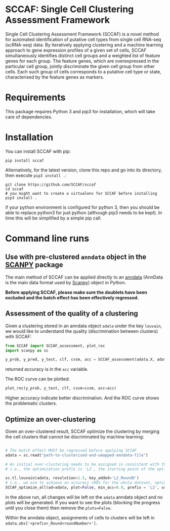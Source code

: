 # SCCAF: Single Cell Clustering Assessment Framework

Single Cell Clustering Assessment Framework (SCCAF) is a novel method for automated identification of putative cell types from single cell RNA-seq (scRNA-seq) data. By iteratively applying clustering and a machine learning approach to gene expression profiles of a given set of cells, SCCAF simultaneously identifies distinct cell groups and a weighted list of feature genes for each group. The feature genes, which are overexpressed in the particular cell group, jointly discriminate the given cell group from other cells. Each such group of cells corresponds to a putative cell type or state, characterised by the feature genes as markers.

# Requirements

This package requires Python 3 and pip3 for installation, which will take care of dependencies.

# Installation

You can install SCCAF with pip:

```
pip install sccaf
```

Alternatively, for the latest version, clone this repo and go into its directory, then execute `pip3 install .`:

```
git clone https://github.com/SCCAF/sccaf
cd sccaf
# you might want to create a virtualenv for SCCAF before installing
pip3 install .
```

if your python environment is configured for python 3, then you should be able to replace python3 for just python (although pip3 needs to be kept). In time this will be simplified by a simple pip call.

# Command line runs

## Use with pre-clustered `anndata` object in the [SCANPY](https://scanpy.readthedocs.io/en/stable/) package

The main method of SCCAF can be applied directly to an [anndata](https://anndata.readthedocs.io/en/stable/) (AnnData is the main data format used by [Scanpy](https://scanpy.readthedocs.io/en/stable/)) object in Python. 

**Before applying SCCAF, please make sure the doublets have been excluded and the batch effect has been effectively regressed.**

## Assessment of the quality of a clustering

Given a clustering stored in an anndata object `adata` under the key `louvain`, we would like to understand the quality (discrimination between clusters) with SCCAF:

```python
from SCCAF import SCCAF_assessment, plot_roc
import scanpy as sc

y_prob, y_pred, y_test, clf, cvsm, acc = SCCAF_assessment(adata.X, adata.obs['louvain'], n=100)
```

returned accuracy is in the `acc` variable.

The ROC curve can be plotted:

```python
plot_roc(y_prob, y_test, clf, cvsm=cvsm, acc=acc)
```

Higher accuracy indicate better discrimination. And the ROC curve shows the problematic clusters. 

## Optimize an over-clustering

Given an over-clustered result, SCCAF optimize the clustering by merging the cell clusters that cannot be discriminated by machine learning:

```python

# The batch effect MUST be regressed before applying SCCAF
adata = sc.read("path-to-clusterised-and-umapped-anndata-file")

# An initial over-clustering needs to be assigned in consistent with the prefix for the optimization.
# i.e., the optimization prefix is `L2`, the starting point of the optimization of `%s_Round0`%prefix, which is `L2_Round0`.

sc.tl.louvain(adata, resolution=1.5, key_added='L2_Round0')
# i.e., we aim to achieve an accuracy >90% for the whole dataset, optimize based on the PCA space:
SCCAF_optimize_all(ad=adata, plot=False, min_acc=0.9, prefix = 'L2', use='pca')
```

in the above run, all changes will be left on the `adata` anndata object and no plots
will be generated. If you want to see the plots (blocking the progress until you close them)
then remove the `plots=False`.


Within the anndata object, assignments of cells to clusters will be left in `adata.obs['<prefix>_Round<roundNumber>']`.
